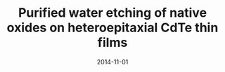 ---
title: "Purified water etching of native oxides on heteroepitaxial CdTe thin films"
collection: publications
permalink: /publication/2014-11-01-Purified-water-etching-of-native-oxides-on-heteroepitaxial-CdTe-thin-films
date: 2014-11-01
venue: 'Journal of physics D: Applied physics'
paperurl: 'https://iopscience.iop.org/article/10.1088/0022-3727/47/49/495304/meta'
citation: 'Meinander, Kristoffer, Carvalho, Jessica L, Miki, Carley, Rideout, Joshua, Jovanovic, Stephen M, <b>Devenyi, Gabriel A</b>, Preston, John S, &quot;Purified water etching of native oxides on heteroepitaxial CdTe thin films.&quot; Journal of physics D: Applied physics, 2014.'
---